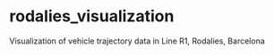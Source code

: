 rodalies_visualization
======================

Visualization of vehicle trajectory data in Line R1, Rodalies, Barcelona
